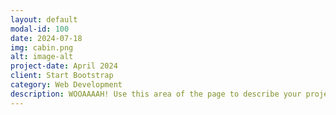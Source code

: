 ```yaml
---
layout: default
modal-id: 100
date: 2024-07-18
img: cabin.png
alt: image-alt
project-date: April 2024
client: Start Bootstrap
category: Web Development
description: WOOAAAAH! Use this area of the page to describe your project. Lorem ipsum dolor sit amet, consectetur adipisicing elit. Mollitia neque assumenda ipsam nihil, molestias magnam, recusandae quos quis inventore quisquam velit asperiores, vitae? Reprehenderit soluta, eos quod consequuntur itaque. Nam.
---
```

